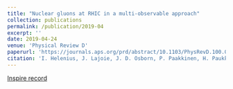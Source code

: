 ```yaml
---
title: "Nuclear gluons at RHIC in a multi-observable approach"
collection: publications
permalink: /publication/2019-04
excerpt: ''
date: 2019-04-24
venue: 'Physical Review D'
paperurl: 'https://journals.aps.org/prd/abstract/10.1103/PhysRevD.100.014004'
citation: 'I. Helenius, J. Lajoie, J. D. Osborn, P. Paakkinen, H. Paukkunen. arXiv:1904.09921'
---
```


[Inspire record](http://inspirehep.net/record/1730497)
